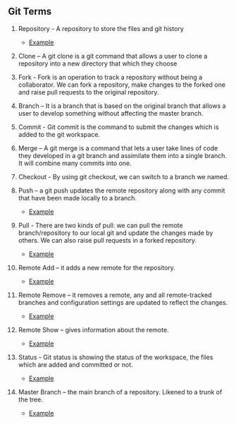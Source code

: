 ## Git Terms

1. Repository - A repository to store the files and git history

    * [Example](https://help.github.com/en/github/creating-cloning-and-archiving-repositories/about-repositories
)
2. Clone – A git clone is a git command that allows a user to clone a repository into a new directory that which they choose
3. Fork - Fork is an operation to track a repository without being a collaborator. We can fork a repository, make changes to the forked one and raise pull requests to the original repository.
4. Branch – It is a branch that is based on the original branch that allows a user to develop something without affecting the master branch.
5. Commit - Git commit is the command to submit the changes which is added to the git workspace.
6. Merge – A git merge is a command that lets a user take lines of code they developed in a git branch and assimilate them into a single branch. It will combine many commits into one.
7. Checkout - By using git checkout, we can switch to a branch we named.
8. Push – a git push updates the remote repository along with any commit that have been made locally to a branch.

    * [Example](https://www.atlassian.com/git/tutorials/syncing/git-push)

9. Pull - There are two kinds of pull: we can pull the remote branch/repository to our local git and update the changes made by others. We can also raise pull requests in a forked repository.
   
    * [Example](https://www.atlassian.com/git/tutorials/syncing/git-pull)
    
10. Remote Add – it adds a new remote for the repository.

    * [Example](https://docs.github.com/en/github/using-git/adding-a-remote
)

11. Remote Remove – it removes a remote, any and all remote-tracked branches and configuration settings are updated to reflect the changes.

    * [Example](https://docs.github.com/en/github/using-git/removing-a-remote)
 
12. Remote  Show – gives information about the remote.

    * [Example](https://git-scm.com/docs/git-remote)

13. Status - Git status is showing the status of the workspace, the files which are added and committed or not.

    * [Example]( https://git-scm.com/docs/git-status)
 
14. Master Branch – the main branch of a repository. Likened to a trunk of the tree.

    * [Example](https://git-scm.com/book/en/v2/Git-Branching-Branches-in-a-Nutshell#:~:text=The%20default%20branch%20name%20in,branch%20pointer%20moves%20forward%20automatically.&text=The%20%E2%80%9Cmaster%E2%80%9D%20branch%20in%20Git%20is%20not%20a%20special%20branch.
)